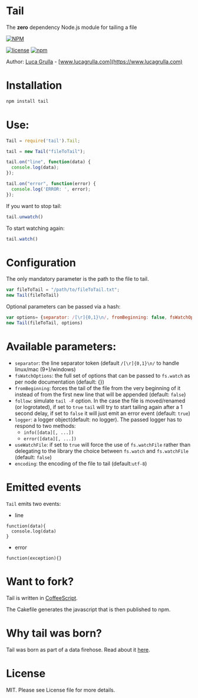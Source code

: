 # Tail

The **zero** dependency Node.js module for tailing a file

[![NPM](https://nodei.co/npm/tail.png?downloads=true&downloadRank=true)](https://nodei.co/npm/tail.png?downloads=true&downloadRank=true)

[![license](https://img.shields.io/github/license/mashape/apistatus.svg)](https://github.com/lucagrulla/node-tail/blob/master/LICENSE)
[![npm](https://img.shields.io/npm/v/tail.svg?style=plastic)](https://www.npmjs.com/package/tail)

Author: [Luca Grulla](https://www.lucagrulla.com) - [www.lucagrulla.com](https://www.lucagrulla.com)

# Installation

```bash
npm install tail
```

# Use:
```javascript
Tail = require('tail').Tail;

tail = new Tail("fileToTail");

tail.on("line", function(data) {
  console.log(data);
});

tail.on("error", function(error) {
  console.log('ERROR: ', error);
});
```

If you want to stop tail:

```javascript
tail.unwatch()
```

To start watching again:
```javascript
tail.watch()
```

# Configuration
The only mandatory parameter is the path to the file to tail. 

```javascript
var fileToTail = "/path/to/fileToTail.txt";
new Tail(fileToTail)
```

Optional parameters can be passed via a hash:

```javascript
var options= {separator: /[\r]{0,1}\n/, fromBeginning: false, fsWatchOptions: {}, follow: true, logger: console}
new Tail(fileToTail, options)
```

# Available parameters:

* `separator`:  the line separator token (default `/[\r]{0,1}\n/` to handle linux/mac (9+)/windows)
* `fsWatchOptions`:  the full set of options that can be passed to `fs.watch` as per node documentation (default: {})
* `fromBeginning`: forces the tail of the file from the very beginning of it instead of from the first new line that will be appended (default: `false`)
* `follow`: simulate `tail -F` option. In the case the file is moved/renamed (or logrotated), if set to `true` `tail` will try to start tailing again after a 1 second delay, if set to `false` it will just emit an error event (default: `true`)
* `logger`: a logger object(default: no logger). The passed logger has to respond to two methods:
    * `info([data][, ...])`
    * `error([data][, ...])`
* `useWatchFile`: if set to `true` will force the use of `fs.watchFile` rather than delegating to the library the choice between `fs.watch` and `fs.watchFile` (default: `false`)
* `encoding`: the encoding of the file to tail (default:`utf-8`)

# Emitted events
`Tail` emits two events:

* line
```
function(data){
  console.log(data)
}
```
* error
```
function(exception){}
```

# Want to fork?

Tail is written in [CoffeeScript](http://jashkenas.github.com/coffee-script/).

The Cakefile generates the javascript that is then published to npm.

# Why tail was born?

Tail was born as part of a data firehose. Read about it [here](https://www.lucagrulla.com/posts/building-a-firehose-with-nodejs/).

# License
MIT. Please see License file for more details.
